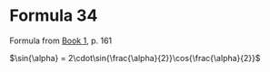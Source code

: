 # Formula 34

Formula from [Book 1](../Buch1.md), p. 161

$\sin{\alpha} = 2\cdot\sin{\frac{\alpha}{2}}\cos{\frac{\alpha}{2}}$
